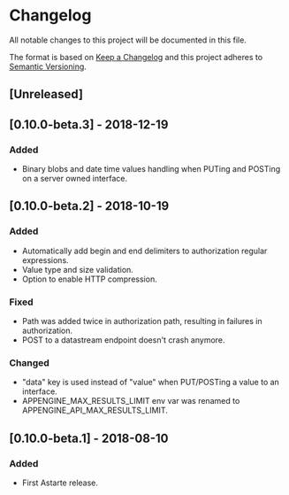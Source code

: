 # Changelog
All notable changes to this project will be documented in this file.

The format is based on [Keep a Changelog](http://keepachangelog.com/en/1.0.0/)
and this project adheres to [Semantic Versioning](http://semver.org/spec/v2.0.0.html).

## [Unreleased]

## [0.10.0-beta.3] - 2018-12-19
### Added
- Binary blobs and date time values handling when PUTing and POSTing on a server owned interface.

## [0.10.0-beta.2] - 2018-10-19
### Added
- Automatically add begin and end delimiters to authorization regular expressions.
- Value type and size validation.
- Option to enable HTTP compression.

### Fixed
- Path was added twice in authorization path, resulting in failures in authorization.
- POST to a datastream endpoint doesn't crash anymore.

### Changed
- "data" key is used instead of "value" when PUT/POSTing a value to an interface.
- APPENGINE_MAX_RESULTS_LIMIT env var was renamed to APPENGINE_API_MAX_RESULTS_LIMIT.

## [0.10.0-beta.1] - 2018-08-10
### Added
- First Astarte release.
